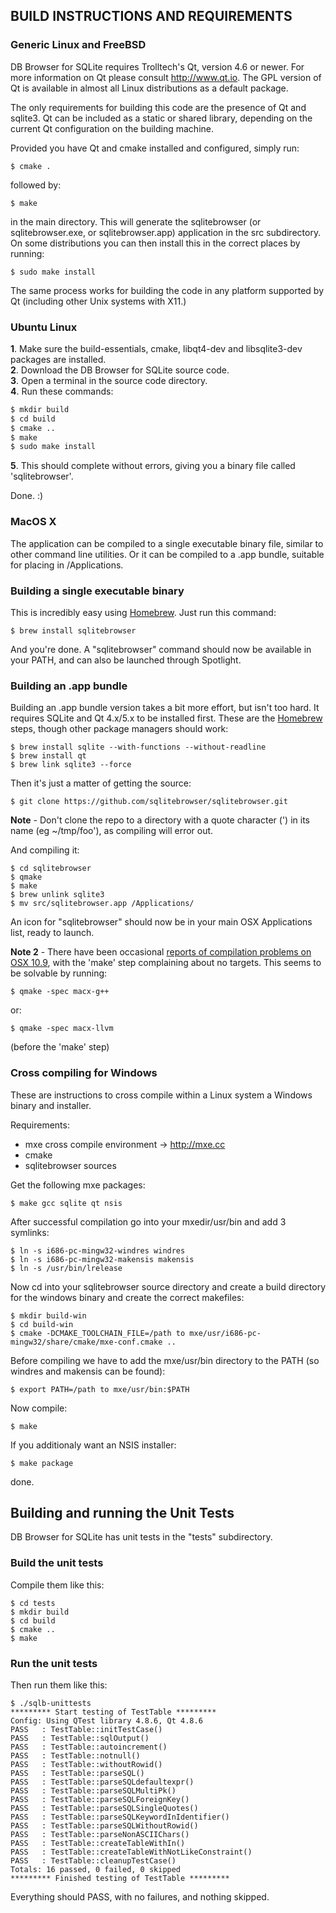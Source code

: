 ## BUILD INSTRUCTIONS AND REQUIREMENTS

### Generic Linux and FreeBSD

DB Browser for SQLite requires Trolltech's Qt, version 4.6 or newer. For more
information on Qt please consult http://www.qt.io. The GPL version of
Qt is available in almost all Linux distributions as a default package.

The only requirements for building this code are the presence of Qt and
sqlite3. Qt can be included as a static or shared library, depending on the
current Qt configuration on the building machine.

Provided you have Qt and cmake installed and configured, simply run:

    $ cmake .

followed by:

    $ make

in the main directory. This will generate the sqlitebrowser (or
sqlitebrowser.exe, or sqlitebrowser.app) application in the src subdirectory.
On some distributions you can then install this in the correct places by
running:

    $ sudo make install

The same process works for building the code in any platform supported by Qt
(including other Unix systems with X11.)

### Ubuntu Linux

**1**. Make sure the build-essentials, cmake, libqt4-dev and libsqlite3-dev
       packages are installed.<br />
**2**. Download the DB Browser for SQLite source code.<br />
**3**. Open a terminal in the source code directory.<br />
**4**. Run these commands:<br />
```bash
$ mkdir build
$ cd build
$ cmake ..
$ make
$ sudo make install
```
**5**. This should complete without errors, giving you a binary file called
       'sqlitebrowser'.

Done. :)

### MacOS X

The application can be compiled to a single executable binary file, similar to
other command line utilities.  Or it can be compiled to a .app bundle, suitable
for placing in /Applications.

### Building a single executable binary

This is incredibly easy using [Homebrew](http://brew.sh).  Just run this command:

    $ brew install sqlitebrowser

And you're done.  A "sqlitebrowser" command should now be available in your PATH,
and can also be launched through Spotlight.

### Building an .app bundle

Building an .app bundle version takes a bit more effort, but isn't too hard.
It requires SQLite and Qt 4.x/5.x to be installed first.  These are the
[Homebrew](http://brew.sh) steps, though other package managers should work:

    $ brew install sqlite --with-functions --without-readline
    $ brew install qt
    $ brew link sqlite3 --force

Then it's just a matter of getting the source:

    $ git clone https://github.com/sqlitebrowser/sqlitebrowser.git

**Note** - Don't clone the repo to a directory with a quote character (') in
its name (eg ~/tmp/foo'), as compiling will error out.

And compiling it:

    $ cd sqlitebrowser
    $ qmake
    $ make
    $ brew unlink sqlite3
    $ mv src/sqlitebrowser.app /Applications/

An icon for "sqlitebrowser" should now be in your main OSX Applications
list, ready to launch.

**Note 2** - There have been occasional [reports of compilation problems on OSX
10.9](https://github.com/sqlitebrowser/sqlitebrowser/issues/38), with the
'make' step complaining about no targets.  This seems to be solvable by
running:

    $ qmake -spec macx-g++

or:

    $ qmake -spec macx-llvm

(before the 'make' step)

### Cross compiling for Windows

These are instructions to cross compile within a Linux system a Windows binary
and installer.

Requirements:

* mxe cross compile environment → http://mxe.cc
* cmake
* sqlitebrowser sources

Get the following mxe packages:

    $ make gcc sqlite qt nsis

After successful compilation go into your mxedir/usr/bin and add 3 symlinks:

    $ ln -s i686-pc-mingw32-windres windres
    $ ln -s i686-pc-mingw32-makensis makensis
    $ ln -s /usr/bin/lrelease

Now cd into your sqlitebrowser source directory and create a build directory
for the windows binary and create the correct makefiles:

    $ mkdir build-win
    $ cd build-win
    $ cmake -DCMAKE_TOOLCHAIN_FILE=/path to mxe/usr/i686-pc-mingw32/share/cmake/mxe-conf.cmake ..

Before compiling we have to add the mxe/usr/bin directory to the PATH (so
windres and makensis can be found):

    $ export PATH=/path to mxe/usr/bin:$PATH

Now compile:

    $ make

If you additionaly want an NSIS installer:

    $ make package

done.


## Building and running the Unit Tests

DB Browser for SQLite has unit tests in the "tests" subdirectory.

### Build the unit tests

Compile them like this:

```
$ cd tests
$ mkdir build
$ cd build
$ cmake ..
$ make
```

### Run the unit tests

Then run them like this:

```
$ ./sqlb-unittests
********* Start testing of TestTable *********
Config: Using QTest library 4.8.6, Qt 4.8.6
PASS   : TestTable::initTestCase()
PASS   : TestTable::sqlOutput()
PASS   : TestTable::autoincrement()
PASS   : TestTable::notnull()
PASS   : TestTable::withoutRowid()
PASS   : TestTable::parseSQL()
PASS   : TestTable::parseSQLdefaultexpr()
PASS   : TestTable::parseSQLMultiPk()
PASS   : TestTable::parseSQLForeignKey()
PASS   : TestTable::parseSQLSingleQuotes()
PASS   : TestTable::parseSQLKeywordInIdentifier()
PASS   : TestTable::parseSQLWithoutRowid()
PASS   : TestTable::parseNonASCIIChars()
PASS   : TestTable::createTableWithIn()
PASS   : TestTable::createTableWithNotLikeConstraint()
PASS   : TestTable::cleanupTestCase()
Totals: 16 passed, 0 failed, 0 skipped
********* Finished testing of TestTable *********
```

Everything should PASS, with no failures, and nothing skipped.

